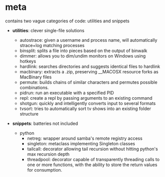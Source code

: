 meta
==========
contains two vague categories of code: utilities and snippets

* __utilities__: clever single-file solutions
  * autostrace: given a username and process name, will automatically strace+log matching processes
  * binsplit: splits a file into pieces based on the output of binwalk
  * dimmer: allows you to dim/undim monitors on Windows using hotkeys
  * hardlink: searches directories and suggests identical files to hardlink
  * macbinary: extracts a .zip, preserving __MACOSX resource forks as MacBinary files
  * permute: builds chains of similar characters and permutes possible combinations.
  * pidrun: run an executable with a specified PID
  * repl: create a repl by passing arguments to an existing command
  * shotgun: quickly and intelligently converts input to several formats
  * tvsort: tries to automatically sort tv shows into an existing folder structure

* __snippets__: batteries not included
  * python
     * netreg: wrapper around samba's remote registry access
     * singleton: metaclass implementing Singleton classes
     * tailcall: decorator allowing tail recursion without hitting python's max recursion depth
     * threadpool: decorator capable of transparently threading calls to one or more functions, with the ability to store the return values for consumption.
